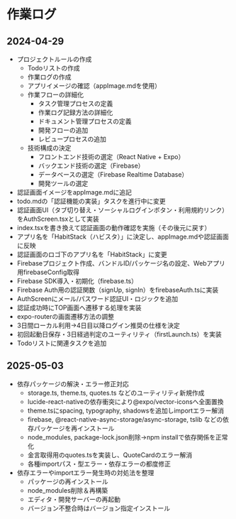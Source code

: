 # 作業ログ

## 2024-04-29
- プロジェクトルールの作成
  - Todoリストの作成
  - 作業ログの作成
  - アプリイメージの確認（appImage.mdを使用）
  - 作業フローの詳細化
    - タスク管理プロセスの定義
    - 作業ログ記録方法の詳細化
    - ドキュメント管理プロセスの定義
    - 開発フローの追加
    - レビュープロセスの追加
  - 技術構成の決定
    - フロントエンド技術の選定（React Native + Expo）
    - バックエンド技術の選定（Firebase）
    - データベースの選定（Firebase Realtime Database）
    - 開発ツールの選定
- 認証画面イメージをappImage.mdに追記
- todo.mdの「認証機能の実装」タスクを進行中に変更
- 認証画面UI（タブ切り替え・ソーシャルログインボタン・利用規約リンク）をAuthScreen.tsxとして実装
- index.tsxを書き換えて認証画面の動作確認を実施（その後元に戻す）
- アプリ名を「HabitStack（ハビスタ）」に決定し、appImage.mdや認証画面に反映
- 認証画面のロゴ下のアプリ名を「HabitStack」に変更
- Firebaseプロジェクト作成、バンドルID/パッケージ名の設定、Webアプリ用firebaseConfig取得
- Firebase SDK導入・初期化（firebase.ts）
- Firebase Auth用の認証関数（signUp, signIn）をfirebaseAuth.tsに実装
- AuthScreenにメール/パスワード認証UI・ロジックを追加
- 認証成功時にTOP画面へ遷移する処理を実装
- expo-routerの画面遷移方法の調整
- 3日間ローカル利用→4日目以降ログイン推奨の仕様を決定
- 初回起動日保存・3日経過判定のユーティリティ（firstLaunch.ts）を実装
- Todoリストに関連タスクを追加

## 2025-05-03
- 依存パッケージの解決・エラー修正対応
  - storage.ts, theme.ts, quotes.ts などのユーティリティ新規作成
  - lucide-react-nativeの依存衝突により@expo/vector-iconsへ全面置換
  - theme.tsにspacing, typography, shadowsを追加しimportエラー解消
  - firebase, @react-native-async-storage/async-storage, tslib などの依存パッケージを再インストール
  - node_modules, package-lock.json削除→npm installで依存関係を正常化
  - 金言取得用のquotes.tsを実装し、QuoteCardのエラー解消
  - 各種importパス・型エラー・依存エラーの都度修正
- 依存エラーやimportエラー発生時の対処法を整理
  - パッケージの再インストール
  - node_modules削除＆再構築
  - エディタ・開発サーバーの再起動
  - バージョン不整合時はバージョン指定インストール 
